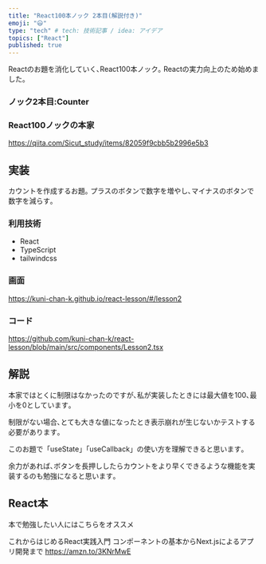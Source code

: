 ```yaml
---
title: "React100本ノック 2本目(解説付き)"
emoji: "😃"
type: "tech" # tech: 技術記事 / idea: アイデア
topics: ["React"]
published: true
---
```


Reactのお題を消化していく､React100本ノック｡
Reactの実力向上のため始めました｡

### ノック2本目:Counter
### React100ノックの本家
https://qiita.com/Sicut_study/items/82059f9cbb5b2996e5b3


## 実装
カウントを作成するお題｡
プラスのボタンで数字を増やし､マイナスのボタンで数字を減らす｡

### 利用技術
- React
- TypeScript
- tailwindcss

### 画面
https://kuni-chan-k.github.io/react-lesson/#/lesson2

### コード
https://github.com/kuni-chan-k/react-lesson/blob/main/src/components/Lesson2.tsx

## 解説
本家ではとくに制限はなかったのですが､私が実装したときには最大値を100､最小を0としています｡

制限がない場合､とても大きな値になったとき表示崩れが生じないかテストする必要があります｡

このお題で「useState」「useCallback」の使い方を理解できると思います｡

余力があれば､ボタンを長押ししたらカウントをより早くできるような機能を実装するのも勉強になると思います｡

## React本
本で勉強したい人にはこちらをオススメ

これからはじめるReact実践入門 コンポーネントの基本からNext.jsによるアプリ開発まで
https://amzn.to/3KNrMwE